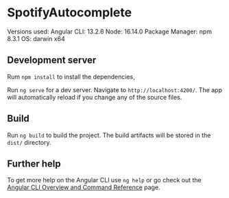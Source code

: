 # SpotifyAutocomplete

Versions used:
Angular CLI: 13.2.6
Node: 16.14.0
Package Manager: npm 8.3.1
OS: darwin x64

## Development server

Rum `npm install` to install the dependencies,

Run `ng serve` for a dev server. Navigate to `http://localhost:4200/`. The app will automatically reload if you change any of the source files.

## Build

Run `ng build` to build the project. The build artifacts will be stored in the `dist/` directory.

## Further help

To get more help on the Angular CLI use `ng help` or go check out the [Angular CLI Overview and Command Reference](https://angular.io/cli) page.
